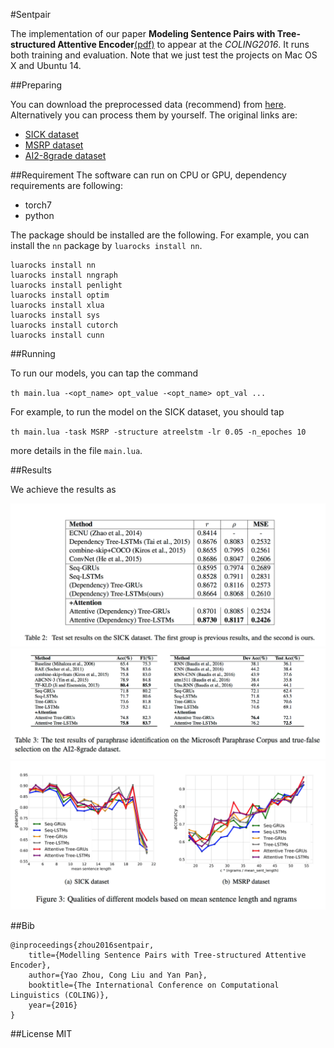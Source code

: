 #Sentpair

The implementation of our paper **Modeling Sentence Pairs with Tree-structured Attentive Encoder**[(pdf)](https://arxiv.org/pdf/1610.02806.pdf) to appear at the *COLING2016*. It runs both training and evaluation. Note that we just test the projects on Mac OS X and Ubuntu 14.

##Preparing

You can download the preprocessed data (recommend) from [here](https://github.com/yoosan/sentpair/releases/download/predata/data.zip). Alternatively you can process them by yourself. The original links are:

+ [SICK dataset](http://clic.cimec.unitn.it/composes/sick.html)
+ [MSRP dataset](https://www.microsoft.com/en-us/download/details.aspx?id=52398)
+ [AI2-8grade dataset]()

##Requirement
The software can run on CPU or GPU, dependency requirements are following:

+ torch7
+ python

The package should be installed are the following. For example, you can install the ``nn`` package by ``luarocks install nn``. 

```shell
luarocks install nn
luarocks install nngraph
luarocks install penlight
luarocks install optim
luarocks install xlua
luarocks install sys
luarocks install cutorch
luarocks install cunn
```

##Running

To run our models, you can tap the command 

``
th main.lua -<opt_name> opt_value -<opt_name> opt_val ...
``

For example, to run the model on the SICK dataset, you should tap

``
th main.lua -task MSRP -structure atreelstm -lr 0.05 -n_epoches 10
``

more details in the file ``main.lua``.

##Results

We achieve the results as 

![](static/res1.png)
![](static/res2.png)
![](static/fig1.png)


##Bib
```
@inproceedings{zhou2016sentpair,
    title={Modelling Sentence Pairs with Tree-structured Attentive Encoder},
    author={Yao Zhou, Cong Liu and Yan Pan},
    booktitle={The International Conference on Computational Linguistics (COLING)},
    year={2016}
}
```

##License
MIT
